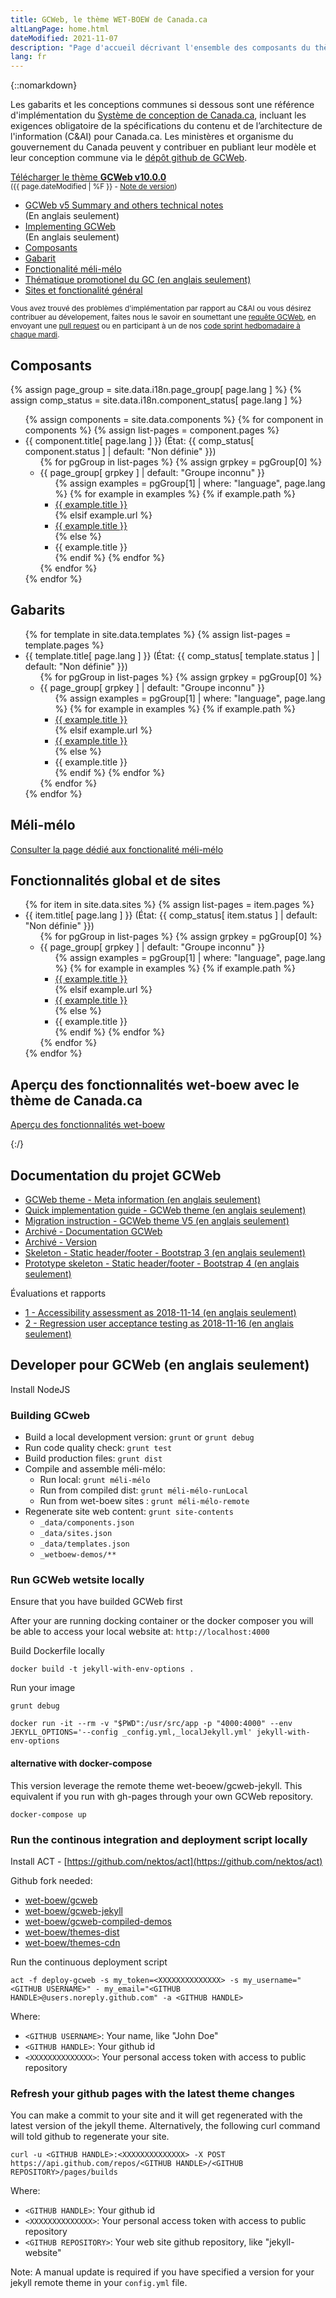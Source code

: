 ```yaml
---
title: GCWeb, le thème WET-BOEW de Canada.ca
altLangPage: home.html
dateModified: 2021-11-07
description: "Page d'accueil décrivant l'ensemble des composants du thème de Canada.ca, nommé GCWeb."
lang: fr
---
```


{::nomarkdown}
<div class="row">
	<div class="col-md-7 col-lg-8">
		<p>Les gabarits et les conceptions communes si dessous sont une référence d'implémentation du <a href="https://conception.canada.ca">Système de conception de Canada.ca</a>, incluant les exigences obligatoire de la spécifications du contenu et de l’architecture de l'information (C&amp;AI) pour Canada.ca. Les ministères et organisme du gouvernement du Canada peuvent y contribuer en publiant leur modèle et leur conception commune via le <a href="https://github.com/wet-boew/GCWeb">dépôt github de GCWeb</a>.</p>
	</div>
	<div class="col-xs-12 col-md-auto pull-right">
		<p><a href="https://github.com/wet-boew/GCWeb/archive/v10.0.0.zip" class="btn btn-primary">Télécharger le thème <strong>GCWeb v10.0.0</strong></a><br />
			<small>(<time>{{ page.dateModified | %F }}</time> - <a href="https://github.com/wet-boew/gcweb/releases/tag/v10.0.0">Note de version</a>)</small></p>
	</div>
</div>

<ul class="colcount-md-2">
	<li><a href="docs/index.html" hreflang="en" lang="en">GCWeb v5 Summary and others technical notes</a> <br />(En anglais seulement)</li>
	<li><a href="docs/implementing.html" hreflang="en" lang="en">Implementing GCWeb</a> <br />(En anglais seulement)</li>
	<li><a href="#composants">Composants</a></li>
	<li><a href="#gabarits">Gabarit</a></li>
	<li><a href="méli-mélo/méli-mélo-fr.html">Fonctionalité méli-mélo</a></li>
	<li><a href="thématique/gc-thématique-en.html" hreflang="en">Thématique promotionel du GC (en anglais seulement)</a></li>
	<li><a href="#sitesglobal">Sites et fonctionalité général</a></li>
</ul>

<p><small>Vous avez trouvé des problèmes d'implémentation par rapport au C&amp;AI ou vous désirez contribuer au dévelopement, faites nous le savoir en soumettant une <a href="https://github.com/wet-boew/GCWeb/issues/new?title=C&amp;IA%20implementation%20error:%20" hreflang="en">requête GCWeb</a>, en envoyant une <a href="https://github.com/wet-boew/GCWeb/pulls" hreflang="en" lang="en">pull request</a> ou en participant à un de nos <a href="https://wet-boew.github.io/wet-boew-documentation/index-en.html#wet-boew-code-sprint" hreflang="en"><span lang="en">code sprint</span> hedbomadaire à chaque mardi</a>.</small></p>
<!--
Les états suivant n'ont été transposé encore avec la réorganisation de la structure du dépôt
<details>
	<summary>Définition des états</summary>
	<dl class="dl-horizontal mrgn-bttm-0">
		<dt><span class="label label-success">Conforme</span></dt>
		<dd>Conforme aux exigences définie par la dernière version publié des spécifications du C&amp;AI.</dd>
		<dt><span class="label label-success">Stable</span></dt>
		<dd>Rencontre les exigences d'une spécification.</dd>
		<dt><span class="label label-info">Information</span></dt>
		<dd>It's for your information. It's complete and suggestive but not defined by and from a specification yet.</dd>
		<dt><span class="label label-info">Revalidation requise</span></dt>
		<dd>Précédemment conforme, mais requière une nouvelle validation manuel afin de s'assurer qu'il continue à rencontrer les exigences tel que définie par la dernière version publié de sa spécification.</dd>
		<dt><span class="label label-warning">Partiel</span></dt>
		<dd>Partiellement conforme au C&amp;AI ou partiellement stable car il inclus des modifications nécessaire afin d'obtenir une conformité aux norme web essentiel, tel que le WCAG 2.0 Niveau AA.</dd>
		<dt><span class="label label-warning">Désuet</span></dt>
		<dd>N'est pas conforme à la dernière spécification, mais il l'a précedemment été. Son rétablisement à la conformité nécessite des changements immédiat.</dd>
		<dt><span class="label label-default">Arriéré</span></dt>
		<dd>Nécessite du dévelopement.</dd>
		<dt><span class="label label-danger">Incomplet</span></dt>
		<dd>Incomplet car il ne se conforme pas complétement à toute les exigences de la spécification. Nécessite encore des travaux de dévelopement.</dd>
		<dt><span class="label label-danger">Obsolète</span></dt>
		<dd>Ne pas utilisé car c'est obsolète, mais disponible pour votre information.</dd>
	</dl>
</details>
-->
<h2 id="composants">Composants</h2>

{% assign page_group = site.data.i18n.page_group[ page.lang ] %}
{% assign comp_status = site.data.i18n.component_status[ page.lang ] %}

<ul>
{% assign components = site.data.components %}
{% for component in components %}
	{% assign list-pages = component.pages %}
	<li>{{ component.title[ page.lang ] }} (État: {{ comp_status[ component.status ] | default: "Non définie" }})
	<ul>
	{% for pgGroup in list-pages %}
		{% assign grpkey = pgGroup[0] %}
		<li>{{ page_group[ grpkey ] | default: "Groupe inconnu" }}
			<ul>
			{% assign examples = pgGroup[1] | where: "language", page.lang %}
			{% for example in examples %}
				{% if example.path %}
				<li><a href="components/
							{%- if component.componentName -%}
								{{ component.componentName }}/
							{%- endif -%}
						{{ example.path }}">{{ example.title }}</a></li>
				{% elsif example.url %}
					<li><a href="{{ example.url }}">{{ example.title }}</a></li>
				{% else %}
					<li>{{ example.title }}</li>
				{% endif %}
			{% endfor %}
			</ul>
		</li>
	{% endfor %}
	</ul></li>
{% endfor %}
</ul>

<h2 id="gabarits">Gabarits</h2>
<ul>
{% for template in site.data.templates %}
	{% assign list-pages = template.pages %}
	<li>{{ template.title[ page.lang ] }} (État: {{ comp_status[ template.status ] | default: "Non définie" }})
	<ul>
	{% for pgGroup in list-pages %}
		{% assign grpkey = pgGroup[0] %}
		<li>{{ page_group[ grpkey ] | default: "Groupe inconnu" }}
			<ul>
			{% assign examples = pgGroup[1] | where: "language", page.lang %}
			{% for example in examples %}
				{% if example.path %}
				<li><a href="templates/
							{%- if template.componentName -%}
								{{ template.componentName }}/
							{%- endif -%}
						{{ example.path }}" lang="{{ example.language }}" hreflang="{{ example.language }}">{{ example.title }}</a></li>
				{% elsif example.url %}
					<li><a href="{{ example.url }}" lang="{{ example.language }}" hreflang="{{ example.language }}">{{ example.title }}</a></li>
				{% else %}
					<li>{{ example.title }}</li>
				{% endif %}
			{% endfor %}
			</ul>
		</li>
	{% endfor %}
	</ul></li>
{% endfor %}
</ul>

<h2 id="méli-mélo">Méli-mélo</h2>

<p><a href="méli-mélo/méli-mélo-fr.html">Consulter la page dédié aux fonctionalité méli-mélo</a></p>


<h2 id="sitesglobal">Fonctionnalités global et de sites</h2>
<ul>
{% for item in site.data.sites %}
	{% assign list-pages = item.pages %}
	<li>{{ item.title[ page.lang ] }} (État: {{ comp_status[ item.status ] | default: "Non définie" }})
	<ul>
	{% for pgGroup in list-pages %}
		{% assign grpkey = pgGroup[0] %}
		<li>{{ page_group[ grpkey ] | default: "Groupe inconnu" }}
			<ul>
			{% assign examples = pgGroup[1] | where: "language", page.lang %}
			{% for example in examples %}
				{% if example.path %}
				<li><a href="sites/
							{%- if item.componentName -%}
								{{ item.componentName }}/
							{%- endif -%}
						{{ example.path }}">{{ example.title }}</a></li>
				{% elsif example.url %}
					<li><a href="{{ example.url }}">{{ example.title }}</a></li>
				{% else %}
					<li>{{ example.title }}</li>
				{% endif %}
			{% endfor %}
			</ul>
		</li>
	{% endfor %}
	</ul></li>
{% endfor %}
</ul>


<h2>Aperçu des fonctionnalités wet-boew avec le thème de Canada.ca</h2>
<p><a href="/gcweb-compiled-demos/index.html#wet-boew">Aperçu des fonctionnalités wet-boew</a></p>
{:/}

## Documentation du projet GCWeb

* [GCWeb theme - Meta information (en anglais seulement)](docs/index.html)
* [Quick implementation guide - GCWeb theme (en anglais seulement)](docs/implementing.html)
* [Migration instruction - GCWeb theme V5 (en anglais seulement)](docs/v5-migration.html)
* [Archivé - Documentation GCWeb](docs/GCWeb-fr.html)
* [Archivé - Version](docs/release/index-fr.html)
* [Skeleton - Static header/footer - Bootstrap 3 (en anglais seulement)](docs/static-header-footer/bootstrap-3.html)
* [Prototype skeleton - Static header/footer - Bootstrap 4 (en anglais seulement)](docs/static-header-footer/bootstrap-4.html)

Évaluations et rapports

* [1 - Accessibility assessment as 2018-11-14 (en anglais seulement)](docs/evaluation-report/1-accessibility.html)
* [2 - Regression user acceptance testing as 2018-11-16 (en anglais seulement)](docs/evaluation-report/2-wetplugin-gcweb2.html)

## Developer pour GCWeb (en anglais seulement)

Install NodeJS

### Building GCweb

* Build a local development version: `grunt` or `grunt debug`
* Run code quality check: `grunt test`
* Build production files: `grunt dist`
* Compile and assemble méli-mélo:
	* Run local: `grunt méli-mélo`
	* Run from compiled dist: `grunt méli-mélo-runLocal`
	* Run from wet-boew sites : `grunt méli-mélo-remote`
* Regenerate site web content: `grunt site-contents`
	* `_data/components.json`
	* `_data/sites.json`
	* `_data/templates.json`
	* `_wetboew-demos/**`

### Run GCWeb wetsite locally

Ensure that you have builded GCWeb first

After your are running docking container or the docker composer you will be able to access your local website at: `http://localhost:4000`

Build Dockerfile locally

```
docker build -t jekyll-with-env-options .
```

Run your image
```
grunt debug

docker run -it --rm -v "$PWD":/usr/src/app -p "4000:4000" --env JEKYLL_OPTIONS='--config _config.yml,_localJekyll.yml' jekyll-with-env-options
```

#### alternative with docker-compose

This version leverage the remote theme wet-beoew/gcweb-jekyll. This equivalent if you run with gh-pages through your own GCWeb repository.

```
docker-compose up
```

### Run the continous integration and deployment script locally

Install ACT - [https://github.com/nektos/act](https://github.com/nektos/act)

Github fork needed:

* [wet-boew/gcweb](https://github.com/wet-boew/gcweb)
* [wet-boew/gcweb-jekyll](https://github.com/wet-boew/gcweb-jekyll)
* [wet-boew/gcweb-compiled-demos](https://github.com/wet-boew/gcweb-compiled-demos)
* [wet-boew/themes-dist](https://github.com/wet-boew/themes-dist)
* [wet-boew/themes-cdn](https://github.com/wet-boew/themes-cdn)

Run the continuous deployment script

```
act -f deploy-gcweb -s my_token=<XXXXXXXXXXXXXX> -s my_username="<GITHUB USERNAME>" - my_email="<GITHUB HANDLE>@users.noreply.github.com" -a <GITHUB HANDLE>
```

Where:
* `<GITHUB USERNAME>`: Your name, like "John Doe"
* `<GITHUB HANDLE>`: Your github id
* `<XXXXXXXXXXXXXX>`: Your personal access token with access to public repository

### Refresh your github pages with the latest theme changes

You can make a commit to your site and it will get regenerated with the latest version of the jekyll theme. Alternatively, the following curl command will told github to regenerate your site.

```
curl -u <GITHUB HANDLE>:<XXXXXXXXXXXXXX> -X POST https://api.github.com/repos/<GITHUB HANDLE>/<GITHUB REPOSITORY>/pages/builds
```

Where:
* `<GITHUB HANDLE>`: Your github id
* `<XXXXXXXXXXXXXX>`: Your personal access token with access to public repository
* `<GITHUB REPOSITORY>`: Your web site github repository, like "jekyll-website"

Note: A manual update is required if you have specified a version for your jekyll remote theme in your `config.yml` file.
